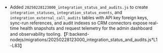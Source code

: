 - Added `20250228123000_integration_status_and_audits.js` to create `integration_statuses`, `integration_status_events`, and `integration_external_call_audits` tables with API key foreign keys, sync-run references, and audit indexes so CRM connectors expose real-time health snapshots and request telemetry for the admin dashboard and observability tooling.【F:backend-nodejs/migrations/20250228123000_integration_status_and_audits.js†L1-L83】
